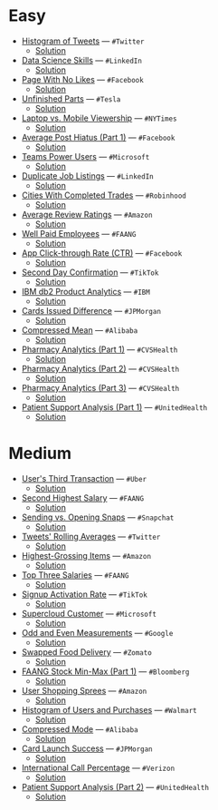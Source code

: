 # Easy 

- [Histogram of Tweets](https://datalemur.com/questions/sql-histogram-tweets) — `#Twitter`
    - [Solution](https://github.com/HanifaElahi/SQL-Practice-Questions/blob/main/DataLemur/Easy/histogram_of_tweets.sql)
- [Data Science Skills](https://datalemur.com/questions/matching-skills) — `#LinkedIn`
    - [Solution](https://github.com/HanifaElahi/SQL-Practice-Questions/blob/main/DataLemur/Easy/data_science_skills.sql)
- [Page With No Likes](https://datalemur.com/questions/sql-page-with-no-likes) — `#Facebook`
    - [Solution](https://github.com/HanifaElahi/SQL-Practice-Questions/blob/main/DataLemur/Easy/page_with_no_likes.sql)
- [Unfinished Parts](https://datalemur.com/questions/tesla-unfinished-parts) — `#Tesla`
    - [Solution](https://github.com/HanifaElahi/SQL-Practice-Questions/blob/main/DataLemur/Easy/unfinished_parts.sql)
- [Laptop vs. Mobile Viewership](https://datalemur.com/questions/laptop-mobile-viewership) — `#NYTimes`
    - [Solution](https://github.com/HanifaElahi/SQL-Practice-Questions/blob/main/DataLemur/Easy/laptop_vs_mobile_viewership.sql) 
- [Average Post Hiatus (Part 1)](https://datalemur.com/questions/sql-average-post-hiatus-1) — `#Facebook`
    - [Solution](https://github.com/HanifaElahi/SQL-Practice-Questions/blob/main/DataLemur/Easy/average_post_hiatus_part_one.sql)
- [Teams Power Users](https://datalemur.com/questions/teams-power-users) — `#Microsoft`
    - [Solution](https://github.com/HanifaElahi/SQL-Practice-Questions/blob/main/DataLemur/Easy/team_power_users.sql)
- [Duplicate Job Listings](https://datalemur.com/questions/duplicate-job-listings) — `#LinkedIn`
    - [Solution](https://github.com/HanifaElahi/SQL-Practice-Questions/blob/main/DataLemur/Easy/duplicate_job_listings.sql)
- [Cities With Completed Trades](https://datalemur.com/questions/completed-trades) — `#Robinhood`
    - [Solution](https://github.com/HanifaElahi/SQL-Practice-Questions/blob/main/DataLemur/Easy/cities_with_completed_trades.sql)
- [Average Review Ratings](https://datalemur.com/questions/sql-avg-review-ratings) — `#Amazon`
    - [Solution](https://github.com/HanifaElahi/SQL-Practice-Questions/blob/main/DataLemur/Easy/average_review_ratings.sql) 
- [Well Paid Employees](https://datalemur.com/questions/sql-well-paid-employees) — `#FAANG`
    - [Solution](https://github.com/HanifaElahi/SQL-Practice-Questions/blob/main/DataLemur/Easy/well_paid_employees.sql)
- [App Click-through Rate (CTR)](https://datalemur.com/questions/click-through-rate) — `#Facebook`
    - [Solution](https://github.com/HanifaElahi/SQL-Practice-Questions/blob/main/DataLemur/Easy/app_click_through_rate.sql)
- [Second Day Confirmation](https://datalemur.com/questions/second-day-confirmation) — `#TikTok`
    - [Solution](https://github.com/HanifaElahi/SQL-Practice-Questions/blob/main/DataLemur/Easy/second_day_confirmation.sql)
- [IBM db2 Product Analytics](https://datalemur.com/questions/sql-ibm-db2-product-analytics) — `#IBM`
    - [Solution](https://github.com/HanifaElahi/SQL-Practice-Questions/blob/main/DataLemur/Easy/ibm_db2_product_analytics.sql)
- [Cards Issued Difference](https://datalemur.com/questions/cards-issued-difference) — `#JPMorgan`
    - [Solution](https://github.com/HanifaElahi/SQL-Practice-Questions/blob/main/DataLemur/Easy/cards_issued_difference.sql)
- [Compressed Mean](https://datalemur.com/questions/alibaba-compressed-mean) — `#Alibaba`
    - [Solution](https://github.com/HanifaElahi/SQL-Practice-Questions/blob/main/DataLemur/Easy/compressed_mean.sql) 
- [Pharmacy Analytics (Part 1)](https://datalemur.com/questions/top-profitable-drugs) — `#CVSHealth`
    - [Solution](https://github.com/HanifaElahi/SQL-Practice-Questions/blob/main/DataLemur/Easy/pharmacy_analytics_part_one.sql)
- [Pharmacy Analytics (Part 2)](https://datalemur.com/questions/non-profitable-drugs) — `#CVSHealth`
    - [Solution](https://github.com/HanifaElahi/SQL-Practice-Questions/blob/main/DataLemur/Easy/pharmacy_analytics_part_two.sql) 
- [Pharmacy Analytics (Part 3)](https://datalemur.com/questions/total-drugs-sales) — `#CVSHealth`
    - [Solution](https://github.com/HanifaElahi/SQL-Practice-Questions/blob/main/DataLemur/Easy/pharmacy_analytics_part_three.sql)
- [Patient Support Analysis (Part 1)](https://datalemur.com/questions/frequent-callers) — `#UnitedHealth`
    - [Solution](https://github.com/HanifaElahi/SQL-Practice-Questions/blob/main/DataLemur/Easy/patient_support_analysis_part_one.sql)

# Medium

- [User's Third Transaction](https://datalemur.com/questions/sql-third-transaction) — `#Uber`
    - [Solution]()     
- [Second Highest Salary](https://datalemur.com/questions/sql-second-highest-salary) — `#FAANG`
    - [Solution]()     
- [Sending vs. Opening Snaps](https://datalemur.com/questions/time-spent-snaps) — `#Snapchat`
    - [Solution]()     
- [Tweets' Rolling Averages](https://datalemur.com/questions/rolling-average-tweets) — `#Twitter`
    - [Solution]()     
- [Highest-Grossing Items](https://datalemur.com/questions/sql-highest-grossing) — `#Amazon`
    - [Solution]()     
- [Top Three Salaries](https://datalemur.com/questions/sql-top-three-salaries) — `#FAANG`
    - [Solution]()
- [Signup Activation Rate](https://datalemur.com/questions/signup-confirmation-rate) — `#TikTok`
    - [Solution]()     
- [Supercloud Customer](https://datalemur.com/questions/supercloud-customer) — `#Microsoft`
    - [Solution]()     
- [Odd and Even Measurements](https://datalemur.com/questions/odd-even-measurements) — `#Google`
    - [Solution]()     
- [Swapped Food Delivery](https://datalemur.com/questions/sql-swapped-food-delivery) — `#Zomato`
    - [Solution]()     
- [FAANG Stock Min-Max (Part 1)](https://datalemur.com/questions/sql-bloomberg-stock-min-max-1) — `#Bloomberg`
    - [Solution]()     
- [User Shopping Sprees](https://datalemur.com/questions/amazon-shopping-spree) — `#Amazon`
    - [Solution]()     
- [Histogram of Users and Purchases](https://datalemur.com/questions/histogram-users-purchases) — `#Walmart`
    - [Solution]()     
- [Compressed Mode](https://datalemur.com/questions/alibaba-compressed-mode) — `#Alibaba`
    - [Solution]()     
- [Card Launch Success](https://datalemur.com/questions/card-launch-success) — `#JPMorgan`
    - [Solution]()     
- [International Call Percentage](https://datalemur.com/questions/international-call-percentage) — `#Verizon`
    - [Solution]()     
- [Patient Support Analysis (Part 2)](https://datalemur.com/questions/uncategorized-calls-percentage) — `#UnitedHealth`
    - [Solution]()
 
